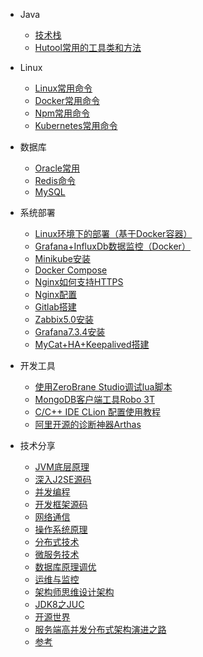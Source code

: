 * Java
  * [技术栈](java/framework.md)
  * [Hutool常用的工具类和方法](java/hutool.md)

* Linux
  * [Linux常用命令](linux/linux_command.md)
  * [Docker常用命令](linux/docker_command.md)
  * [Npm常用命令](linux/npm_command.md)
  * [Kubernetes常用命令](linux/kubernetes_command.md)

* 数据库
  * [Oracle常用](database/oracle_command.md)
  * [Redis命令](database/redis_command.md)
  * [MySQL](database/mysql_command.md)

* 系统部署
  * [Linux环境下的部署（基于Docker容器）](deploy/docker-deploy.md)
  * [Grafana+InfluxDb数据监控（Docker）](deploy/docker-statsd-influxdb-grafana.md)
  * [Minikube安装](deploy/minikube.md)
  * [Docker Compose](deploy/docker-compose-env.md)
  * [Nginx如何支持HTTPS](deploy/nginx_https.md)
  * [Nginx配置](deploy/nginx.md)
  * [Gitlab搭建](deploy/gitlab.md)
  * [Zabbix5.0安装](deploy/zabbix5.0.md)
  * [Grafana7.3.4安装](deploy/grafana7.3.4.md)
  * [MyCat+HA+Keepalived搭建](deploy/mycat.md)

* 开发工具
  * [使用ZeroBrane Studio调试lua脚本](tools/zerobrane.md)
  * [MongoDB客户端工具Robo 3T](tools/robo3t.md)
  * [C/C++ IDE CLion 配置使用教程](tools/clion.md)
  * [阿里开源的诊断神器Arthas](tools/arthas.md)

* 技术分享
  * [JVM底层原理](share/JVM底层原理.md)
  * [深入J2SE源码](share/深入J2SE源码.md)
  * [并发编程](share/并发编程.md)
  * [开发框架源码](share/开发框架源码.md)
  * [网络通信](share/网络通信.md)
  * [操作系统原理](share/操作系统原理.md)
  * [分布式技术](share/分布式技术.md)
  * [微服务技术](share/微服务技术.md)
  * [数据库原理调优](share/数据库原理调优.md)
  * [运维与监控](share/运维与监控.md)
  * [架构师思维设计架构](share/架构师思维设计架构.md)
  * [JDK8之JUC](share/JUC.md)
  * [开源世界](share/openSource.md)
  * [服务端高并发分布式架构演进之路](share/服务端高并发分布式架构演进之路.md)
  * [参考](share/参考.md)
